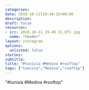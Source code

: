 ```yaml
---
categories:
date: 2018-10-11T19:49:15+00:00
description:
draft: false
resources:
- src: 2018-10-11_19-49-15_UTC.jpg
  name: "header"
layout: instagram
options:
  unlisted: false
stories:
subtitle:
title: "#tunisia #Medina #rooftop"
tags: ["tunisia","Medina","rooftop"]
---
```


"#tunisia #Medina #rooftop"
